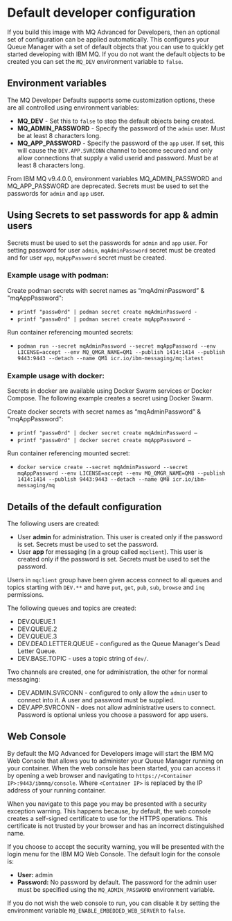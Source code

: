 # Default developer configuration

If you build this image with MQ Advanced for Developers, then an optional set of configuration can be applied automatically.  This configures your Queue Manager with a set of default objects that you can use to quickly get started developing with IBM MQ. If you do not want the default objects to be created you can set the `MQ_DEV` environment variable to `false`.

## Environment variables

The MQ Developer Defaults supports some customization options, these are all controlled using environment variables:

* **MQ_DEV** - Set this to `false` to stop the default objects being created.
* **MQ_ADMIN_PASSWORD** - Specify the password of the `admin` user. Must be at least 8 characters long.
* **MQ_APP_PASSWORD** - Specify the password of the `app` user. If set, this will cause the `DEV.APP.SVRCONN` channel to become secured and only allow connections that supply a valid userid and password. Must be at least 8 characters long.

From IBM MQ v9.4.0.0, environment variables MQ_ADMIN_PASSWORD and MQ_APP_PASSWORD are deprecated. Secrets must be used to set the passwords for `admin` and `app` user.

## Using Secrets to set passwords for app & admin users

Secrets must be used to set the passwords for `admin` and `app` user. For setting password for user `admin`, `mqAdminPassword` secret must be created and for user `app`, `mqAppPassword` secret must be created.

### Example usage with podman:

Create podman secrets with secret names as “mqAdminPassword” & "mqAppPassword":

- `printf "passw0rd" | podman secret create mqAdminPassword -`
- `printf "passw0rd" | podman secret create mqAppPassword -`

Run container referencing mounted secrets:
- `podman run --secret mqAdminPassword --secret mqAppPassword --env LICENSE=accept --env MQ_QMGR_NAME=QM1 --publish 1414:1414 --publish 9443:9443 --detach --name QM1 icr.io/ibm-messaging/mq:latest`

### Example usage with docker:

Secrets in docker are available using Docker Swarm services or Docker Compose. The following example creates a secret using Docker Swarm.

Create docker secrets with secret names as “mqAdminPassword” & "mqAppPassword":

- `printf "passw0rd" | docker secret create mqAdminPassword –`
- `printf "passw0rd" | docker secret create mqAppPassword –`

Run container referencing mounted secret:
- `docker service create --secret mqAdminPassword --secret mqAppPassword --env LICENSE=accept --env MQ_QMGR_NAME=QM8 --publish 1414:1414 --publish 9443:9443 --detach --name QM8 icr.io/ibm-messaging/mq`


## Details of the default configuration

The following users are created:

* User **admin** for administration. This user is created only if the password is set. Secrets must be used to set the password.
* User **app** for messaging (in a group called `mqclient`). This user is created only if the password is set. Secrets must be used to set the password.

Users in `mqclient` group have been given access connect to all queues and topics starting with `DEV.**` and have `put`, `get`, `pub`, `sub`, `browse` and `inq` permissions.

The following queues and topics are created:

* DEV.QUEUE.1
* DEV.QUEUE.2
* DEV.QUEUE.3
* DEV.DEAD.LETTER.QUEUE - configured as the Queue Manager's Dead Letter Queue.
* DEV.BASE.TOPIC - uses a topic string of `dev/`.

Two channels are created, one for administration, the other for normal messaging:

* DEV.ADMIN.SVRCONN - configured to only allow the `admin` user to connect into it.  A user and password must be supplied.
* DEV.APP.SVRCONN - does not allow administrative users to connect.  Password is optional unless you choose a password for app users.

## Web Console

By default the MQ Advanced for Developers image will start the IBM MQ Web Console that allows you to administer your Queue Manager running on your container. When the web console has been started, you can access it by opening a web browser and navigating to `https://<Container IP>:9443/ibmmq/console`. Where `<Container IP>` is replaced by the IP address of your running container.

When you navigate to this page you may be presented with a security exception warning. This happens because, by default, the web console creates a self-signed certificate to use for the HTTPS operations. This certificate is not trusted by your browser and has an incorrect distinguished name.

If you choose to accept the security warning, you will be presented with the login menu for the IBM MQ Web Console. The default login for the console is:

* **User:** admin
* **Password:** No password by default. The password for the admin user must be specified using the `MQ_ADMIN_PASSWORD` environment variable.

If you do not wish the web console to run, you can disable it by setting the environment variable `MQ_ENABLE_EMBEDDED_WEB_SERVER` to `false`.
